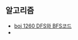 ## 알고리즘
- [boj 1260 DFS와 BFS](https://www.acmicpc.net/problem/1260)[코드](https://github.com/rosmontisu/SolveBOJ/tree/main/Graph/BFS-DFS)
- 